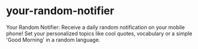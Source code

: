 # your-random-notifier
Your Random Notifier: Receive a daily random notification on your mobile phone! Set your personalized topics like cool quotes, vocabulary or a simple 'Good Morning' in a random language.

